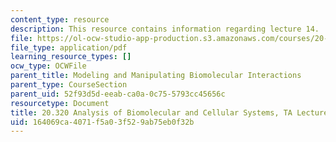 ```yaml
---
content_type: resource
description: This resource contains information regarding lecture 14.
file: https://ol-ocw-studio-app-production.s3.amazonaws.com/courses/20-320-analysis-of-biomolecular-and-cellular-systems-fall-2012/164069ca4071f5a03f529ab75eb0f32b_MIT20_320F12_Lecture14.pdf
file_type: application/pdf
learning_resource_types: []
ocw_type: OCWFile
parent_title: Modeling and Manipulating Biomolecular Interactions
parent_type: CourseSection
parent_uid: 52f93d5d-eeab-ca0a-0c75-5793cc45656c
resourcetype: Document
title: 20.320 Analysis of Biomolecular and Cellular Systems, TA Lecture Note 14
uid: 164069ca-4071-f5a0-3f52-9ab75eb0f32b
---
```


